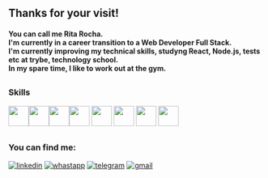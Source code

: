## Thanks for your visit!

<h4>You can call me Rita Rocha.<br>
I'm currently in a career transition to a Web Developer Full Stack.<br>
I'm currently improving my technical skills, studyng React, Node.js, tests etc at trybe, technology school.<br>
In my spare time, I like to work out at the gym.</h4>

##

### Skills

<img src="https://cdn.jsdelivr.net/gh/devicons/devicon/icons/javascript/javascript-original.svg" width="40" height="40"/><img src="https://cdn.jsdelivr.net/gh/devicons/devicon/icons/html5/html5-plain-wordmark.svg" width="40" height="40"/><img src="https://cdn.jsdelivr.net/gh/devicons/devicon/icons/css3/css3-plain-wordmark.svg" width="40" height="40"/><img src="https://cdn.jsdelivr.net/gh/devicons/devicon/icons/react/react-original.svg" width="40" height="40"/>
<img src="https://cdn.jsdelivr.net/gh/devicons/devicon/icons/redux/redux-original.svg" width="40" height="40"/>
<img src="https://cdn.jsdelivr.net/gh/devicons/devicon/icons/jest/jest-plain.svg" width="40" height="40"/>
<img src="https://cdn.jsdelivr.net/gh/devicons/devicon/icons/docker/docker-plain-wordmark.svg" width="40" height="40"/>
<img src="https://cdn.jsdelivr.net/gh/devicons/devicon/icons/nodejs/nodejs-original.svg" width="40" height="40"/>
          
        
          
          
          

##

### You can find me:


[![linkedin](https://img.shields.io/badge/LinkedIn-0077B5?style=for-the-badge&logo=linkedin&logoColor=white)](https://linkedin.com/in/ritacassiasr)
[![whastapp](https://img.shields.io/badge/WhatsApp-25D366?style=for-the-badge&logo=whatsapp&logoColor=white)](https://api.whatsapp.com/send?phone=5567981785842)
[![telegram](https://img.shields.io/badge/Telegram-2CA5E0?style=for-the-badge&logo=telegram&logoColor=white)](https://t.me/ritadeveloper)
[![gmail](https://img.shields.io/badge/Gmail-D14836?style=for-the-badge&logo=gmail&logoColor=white)](malito:ritacassiasr@gmail.com)



          
          
          
          
